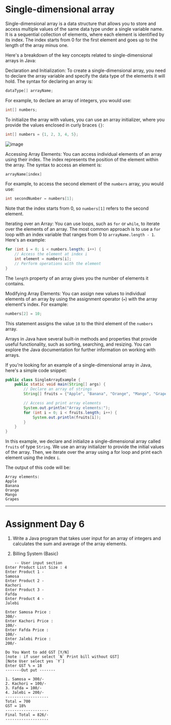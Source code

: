 # Single-dimensional array

Single-dimensional array is a data structure that allows you to store and access multiple values of the same data type under a single variable name. It is a sequential collection of elements, where each element is identified by its index. The index starts from 0 for the first element and goes up to the length of the array minus one.

Here's a breakdown of the key concepts related to single-dimensional arrays in Java:

Declaration and Initialization:
To create a single-dimensional array, you need to declare the array variable and specify the data type of the elements it will hold. The syntax for declaring an array is:

```java
dataType[] arrayName;
```

For example, to declare an array of integers, you would use:

```java
int[] numbers;
```

To initialize the array with values, you can use an array initializer, where you provide the values enclosed in curly braces `{}`:

```java
int[] numbers = {1, 2, 3, 4, 5};
```

![image](https://github.com/Pankaj-Str/Learn-JAVA-SE/assets/36913690/537b105a-bb11-461c-a238-91b248bb5759)


Accessing Array Elements:
You can access individual elements of an array using their index. The index represents the position of the element within the array. The syntax to access an element is:

```java
arrayName[index]
```

For example, to access the second element of the `numbers` array, you would use:

```java
int secondNumber = numbers[1];
```

Note that the index starts from 0, so `numbers[1]` refers to the second element.

Iterating over an Array:
You can use loops, such as `for` or `while`, to iterate over the elements of an array. The most common approach is to use a `for` loop with an index variable that ranges from 0 to `arrayName.length - 1`. Here's an example:

```java
for (int i = 0; i < numbers.length; i++) {
    // Access the element at index i
    int element = numbers[i];
    // Perform operations with the element
}
```

The `length` property of an array gives you the number of elements it contains.

Modifying Array Elements:
You can assign new values to individual elements of an array by using the assignment operator (`=`) with the array element's index. For example:

```java
numbers[2] = 10;
```

This statement assigns the value `10` to the third element of the `numbers` array.

Arrays in Java have several built-in methods and properties that provide useful functionality, such as sorting, searching, and resizing. You can explore the Java documentation for further information on working with arrays.


If you're looking for an example of a single-dimensional array in Java, here's a simple code snippet:

```java
public class SingleArrayExample {
    public static void main(String[] args) {
        // Declare an array of strings
        String[] fruits = {"Apple", "Banana", "Orange", "Mango", "Grapes"};

        // Access and print array elements
        System.out.println("Array elements:");
        for (int i = 0; i < fruits.length; i++) {
            System.out.println(fruits[i]);
        }
    }
}
```

In this example, we declare and initialize a single-dimensional array called `fruits` of type `String`. We use an array initializer to provide the initial values of the array. Then, we iterate over the array using a for loop and print each element using the index `i`.

The output of this code will be:

```
Array elements:
Apple
Banana
Orange
Mango
Grapes
```







----------------------------------------------------------------
# Assignment Day 6 
1. Write a Java program that takes user input for an array of integers and calculates the sum and average of the array elements.

2. Billing System (Basic)

```
    -- User input section
Enter Product List Size : 4
Enter Product 1 -
Samosa
Enter Product 2 -
Kachori
Enter Product 3 -
Fafda
Enter Product 4 -
Jalebi

Enter Samosa Price :
300/-
Enter Kachori Price :
100/-
Enter Fafda Price :
100/-
Enter Jalebi Price :
200/-

Do You Want to add GST [Y/N]
[note : if user select `N` Print bill without GST]
[Note User select yes `Y`]
Enter GST % = 18
-------Out put -------

1. Samosa = 300/-
2. Kachori = 100/-
3. Fafda = 100/-
4. Jalebi = 200/-
-------------------
Total = 700
GST = 18%
-------------------
Final Total = 826/-
-------------------
```




